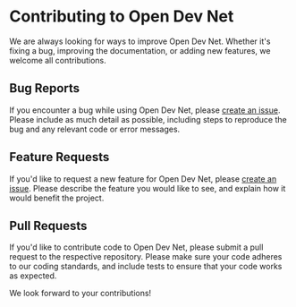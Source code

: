 # Contributing to Open Dev Net

We are always looking for ways to improve Open Dev Net. Whether it's fixing a bug, improving the documentation, or adding new features, we welcome all contributions.

## Bug Reports

If you encounter a bug while using Open Dev Net, please [create an issue](https://github.com/odnlabs/opendevnet/issues/new). Please include as much detail as possible, including steps to reproduce the bug and any relevant code or error messages.

## Feature Requests

If you'd like to request a new feature for Open Dev Net, please [create an issue](https://github.com/odnlabs/opendevnet/issues/new). Please describe the feature you would like to see, and explain how it would benefit the project.

## Pull Requests

If you'd like to contribute code to Open Dev Net, please submit a pull request to the respective repository. Please make sure your code adheres to our coding standards, and include tests to ensure that your code works as expected.

We look forward to your contributions!
